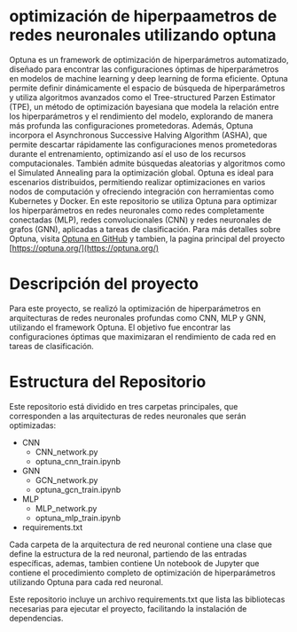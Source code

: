 # optimización de hiperpaametros de redes neuronales utilizando optuna

Optuna es un framework de optimización de hiperparámetros automatizado, diseñado para encontrar las configuraciones óptimas de hiperparámetros en modelos de machine learning y deep learning de forma eficiente. Optuna permite definir dinámicamente el espacio de búsqueda de hiperparámetros y utiliza algoritmos avanzados como el Tree-structured Parzen Estimator (TPE), un método de optimización bayesiana que modela la relación entre los hiperparámetros y el rendimiento del modelo, explorando de manera más profunda las configuraciones prometedoras. Además, Optuna incorpora el Asynchronous Successive Halving Algorithm (ASHA), que permite descartar rápidamente las configuraciones menos prometedoras durante el entrenamiento, optimizando así el uso de los recursos computacionales. También admite búsquedas aleatorias y algoritmos como el Simulated Annealing para la optimización global. Optuna es ideal para escenarios distribuidos, permitiendo realizar optimizaciones en varios nodos de computación y ofreciendo integración con herramientas como Kubernetes y Docker. En este repositorio se utiliza Optuna para optimizar los hiperparámetros en redes neuronales como redes completamente conectadas (MLP), redes convolucionales (CNN) y redes neuronales de grafos (GNN), aplicadas a tareas de clasificación. Para más detalles sobre Optuna, visita [Optuna en GitHub](https://github.com/optuna/optuna) y tambien, la pagina principal del proyecto [https://optuna.org/](https://optuna.org/)

# Descripción del proyecto

Para este proyecto, se realizó la optimización de hiperparámetros en arquitecturas de redes neuronales profundas como CNN, MLP y GNN, utilizando el framework Optuna. El objetivo fue encontrar las configuraciones óptimas que maximizaran el rendimiento de cada red en tareas de clasificación.

# Estructura del Repositorio

Este repositorio está dividido en tres carpetas principales, que corresponden a las arquitecturas de redes neuronales que serán optimizadas:

- CNN
    - CNN_network.py
    - optuna_cnn_train.ipynb
- GNN
    - GCN_network.py
    - optuna_gcn_train.ipynb
- MLP
    - MLP_network.py
    - optuna_mlp_train.ipynb
- requirements.txt


Cada carpeta de la arquitectura de red neuronal contiene una clase que define la estructura de la red neuronal, partiendo de las entradas específicas, ademas, tambien contiene
Un notebook de Jupyter que contiene el procedimiento completo de optimización de hiperparámetros utilizando Optuna para cada red neuronal.


Este repositorio incluye un archivo requirements.txt que lista las bibliotecas necesarias para ejecutar el proyecto, facilitando la instalación de dependencias.
